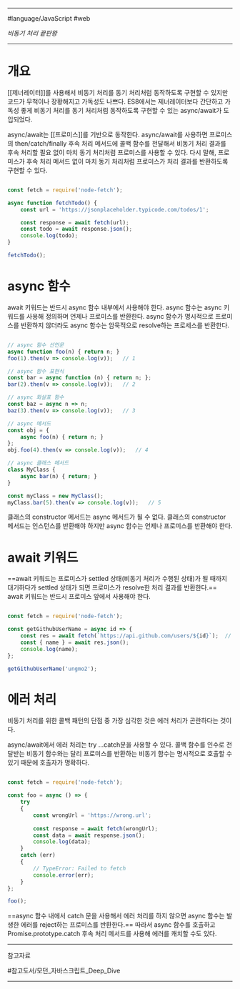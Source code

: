 
---

#language/JavaScript #web 

_비동기 처리 끝판왕_

---

# 개요

[[제너레이터]]를 사용해서 비동기 처리를 동기 처리처럼 동작하도록 구현할 수 있지만 코드가 무척이나 장황해지고 가독성도 나쁘다. ES8에서는 제너레이터보다 간단하고 가독성 좋게 비동기 처리를 동기 처리처럼 동작하도록 구현할 수 있는 async/await가 도입되었다.

async/await는 [[프로미스]]를 기반으로 동작한다. async/await를 사용하면 프로미스의 then/catch/finally 후속 처리 메서드에 콜백 함수를 전달해서 비동기 처리 결과를 후속 처리할 필요 없이 마치 동기 처리처럼 프로미스를 사용할 수 있다. 다시 말해, 프로미스가 후속 처리 메서드 없이 마치 동기 처리처럼 프로미스가 처리 결과를 반환하도록 구현할 수 있다.

```javascript

const fetch = require('node-fetch');

async function fetchTodo() {
    const url = 'https://jsonplaceholder.typicode.com/todos/1';

    const response = await fetch(url);
    const todo = await response.json();
    console.log(todo);
}

fetchTodo();

```

# async 함수

await 키워드는 반드시 async 함수 내부에서 사용해야 한다. async 함수는 async 키워드를 사용해 정의하며 언제나 프로미스를 반환한다. async 함수가 명시적으로 프로미스를 반환하지 않더라도 async 함수는 암묵적으로 resolve하는 프로세스를 반환한다.

```javascript

// async 함수 선언문
async function foo(n) { return n; }
foo(1).then(v => console.log(v));   // 1

// async 함수 표현식
const bar = async function (n) { return n; };
bar(2).then(v => console.log(v));   // 2

// async 화살표 함수
const baz = async n => n;
baz(3).then(v => console.log(v));   // 3

// async 메서드
const obj = {
    async foo(n) { return n; }
};
obj.foo(4).then(v => console.log(v));   // 4

// async 클래스 메서드
class MyClass {
    async bar(n) { return; }
}

const myClass = new MyClass();
myClass.bar(5).then(v => console.log(v));   // 5

```

클래스의 constructor 메서드는 async 메서드가 될 수 없다. 클래스의 constructor 메서드는 인스턴스를 반환해야 하지만 async 함수는 언제나 프로미스를 반환해야 한다.

# await 키워드

==await 키워드는 프로미스가 settled 상태(비동기 처리가 수행된 상태)가 될 때까지 대기하다가 settled 상태가 되면 프로미스가 resolve한 처리 결과를 반환한다.== await 키워드는 반드시 프로미스 앞에서 사용해야 한다.

```javascript

const fetch = require('node-fetch');

const getGithubUserName = async id => {
    const res = await fetch(`https://api.github.com/users/${id}`);  // 1
    const { name } = await res.json();
    console.log(name);
};

getGithubUserName('ungmo2');

```

# 에러 처리

비동기 처리를 위한 콜백 패턴의 단점 중 가장 심각한 것은 에러 처리가 곤란하다는 것이다.

async/await에서 에러 처리는 try ...catch문을 사용할 수 있다. 콜백 함수를 인수로 전달받는 비동기 함수와는 달리 프로미스를 반환하는 비동기 함수는 명시적으로 호출할 수 있기 때문에 호출자가 명확하다.

```javascript

const fetch = require('node-fetch');

const foo = async () => {
	try
	{
		const wrongUrl = 'https://wrong.url';
	
		const response = await fetch(wrongUrl);
		const data = await response.json();
		console.log(data);
	}
	catch (err)
	{
		// TypeError: Failed to fetch
		console.error(err);
	}
};

foo();

```

==async 함수 내에서 catch 문을 사용해서 에러 처리를 하지 않으면 async 함수는 발생한 에러를 reject하는 프로미스를 반환한다.== 따라서 async 함수를 호출하고 Promise.prototype.catch 후속 처리 메서드를 사용해 에러를 캐치할 수도 있다.

---

참고자료

#참고도서/모던_자바스크립트_Deep_Dive 

---